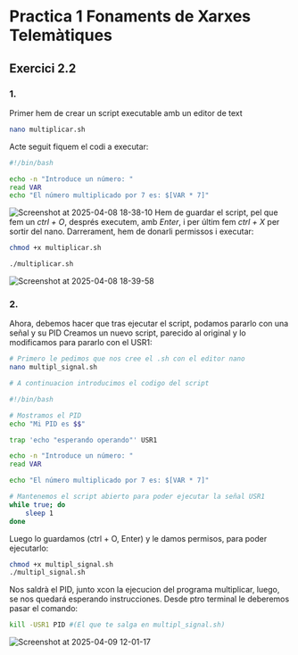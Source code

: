 # Practica 1 Fonaments de Xarxes Telemàtiques
## Exercici 2.2
### 1. 
Primer hem de crear un script executable amb un editor de text
```bash
nano multiplicar.sh
```
Acte seguit fiquem el codi a executar:

```bash
#!/bin/bash

echo -n "Introduce un número: "
read VAR
echo "El número multiplicado por 7 es: $[VAR * 7]"
```
![Screenshot at 2025-04-08 18-38-10](https://github.com/user-attachments/assets/cb287c27-6c63-46e3-9f45-2c90381526af)
Hem de guardar el script, pel que fem un _ctrl + O_, després executem, amb _Enter_, i per últim fem _ctrl + X_ per sortir del nano.
Darrerament, hem de donarli permissos i executar: 
```bash
chmod +x multiplicar.sh

./multiplicar.sh
```
![Screenshot at 2025-04-08 18-39-58](https://github.com/user-attachments/assets/a50a45d6-aa40-47f5-9568-175ff0c703a6)

### 2.
Ahora, debemos hacer que tras ejecutar el script, podamos pararlo con una señal y su PID
Creamos un nuevo script, parecido al original y lo modificamos para pararlo con el USR1:
``` bash
# Primero le pedimos que nos cree el .sh con el editor nano
nano multipl_signal.sh

# A continuacion introducimos el codigo del script

#!/bin/bash

# Mostramos el PID
echo "Mi PID es $$"

trap 'echo "esperando operando"' USR1

echo -n "Introduce un número: "
read VAR

echo "El número multiplicado por 7 es: $[VAR * 7]"

# Mantenemos el script abierto para poder ejecutar la señal USR1
while true; do
    sleep 1
done
```

Luego lo guardamos (ctrl + O, Enter) y le damos permisos, para poder ejecutarlo:

``` bash
chmod +x multipl_signal.sh
./multipl_signal.sh
```
Nos saldrà el PID, junto xcon la ejecucion del programa multiplicar, luego, se nos quedará esperando instrucciones.
Desde ptro terminal le deberemos pasar el comando:
```bash
kill -USR1 PID #(El que te salga en multipl_signal.sh)
```

![Screenshot at 2025-04-09 12-01-17](https://github.com/user-attachments/assets/e384795f-6bfe-41f6-9c38-e4a2f8ca2535)



